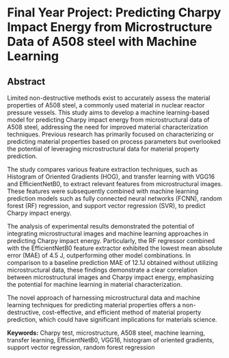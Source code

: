 # Final Year Project: Predicting Charpy Impact Energy from Microstructure Data of A508 steel with Machine Learning
## Abstract
Limited non-destructive methods exist to accurately assess the material properties of A508 steel, a commonly used material in nuclear reactor pressure vessels. This study aims to develop a machine learning-based model for predicting Charpy impact energy from microstructural data of A508 steel, addressing the need for improved material characterization techniques. Previous research has primarily focused on characterizing or predicting material properties based on process parameters but overlooked the potential of leveraging microstructural data for material property prediction. 

The study compares various feature extraction techniques, such as Histogram of Oriented Gradients (HOG), and transfer learning with VGG16 and EfficientNetB0, to extract relevant features from microstructural images. These features were subsequently combined with machine learning prediction models such as fully connected neural networks (FCNN), random forest (RF) regression, and support vector regression (SVR), to predict Charpy impact energy.

The analysis of experimental results demonstrated the potential of integrating microstructural images and machine learning approaches in predicting Charpy impact energy. Particularly, the RF regressor combined with the EfficientNetB0 feature extractor exhibited the lowest mean absolute error (MAE) of 4.5 J, outperforming other model combinations. In comparison to a baseline prediction MAE of 12.1J obtained without utilizing microstructural data, these findings demonstrate a clear correlation between microstructural images and Charpy impact energy, emphasizing the potential for machine learning in material characterization.

The novel approach of harnessing microstructural data and machine learning techniques for predicting material properties offers a non-destructive, cost-effective, and efficient method of material property prediction, which could have significant implications for materials science.

**Keywords:** Charpy test, microstructure, A508 steel, machine learning, transfer learning, EfficientNetB0, VGG16, histogram of oriented gradients, support vector regression, random forest regression
